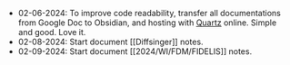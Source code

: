 - 02-06-2024: To improve code readability, transfer all documentations from Google Doc to Obsidian, and hosting with [Quartz](https://quartz.jzhao.xyz/) online. Simple and good. Love it.
- 02-08-2024: Start document [[Diffsinger]] notes.
- 02-09-2024: Start document [[2024/WI/FDM/FIDELIS]] notes.
